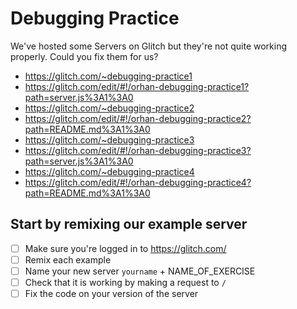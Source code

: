 # Debugging Practice

We've hosted some Servers on Glitch but they're not quite working properly. Could you fix them for us?

- https://glitch.com/~debugging-practice1
- https://glitch.com/edit/#!/orhan-debugging-practice1?path=server.js%3A1%3A0
- https://glitch.com/~debugging-practice2
- https://glitch.com/edit/#!/orhan-debugging-practice2?path=README.md%3A1%3A0
- https://glitch.com/~debugging-practice3
- https://glitch.com/edit/#!/orhan-debugging-practice3?path=server.js%3A1%3A0
- https://glitch.com/~debugging-practice4
- https://glitch.com/edit/#!/orhan-debugging-practice4?path=README.md%3A1%3A0

## Start by remixing our example server

- [ ] Make sure you're logged in to https://glitch.com/
- [ ] Remix each example
- [ ] Name your new server `yourname` + NAME_OF_EXERCISE
- [ ] Check that it is working by making a request to `/`
- [ ] Fix the code on your version of the server
